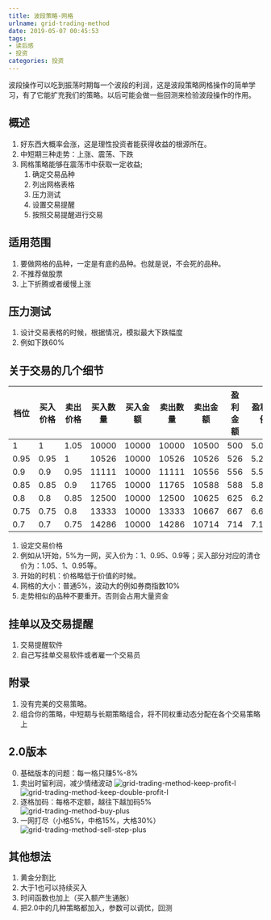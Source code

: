 ```yaml
---
title: 波段策略-网格
urlname: grid-trading-method 
date: 2019-05-07 00:45:53
tags: 
- 读后感
- 投资
categories: 投资
---
```

波段操作可以吃到振荡时期每一个波段的利润，这是波段策略网格操作的简单学习，有了它能扩充我们的策略。以后可能会做一些回测来检验波段操作的作用。

<!-- more -->
## 概述
1. 好东西大概率会涨，这是理性投资者能获得收益的根源所在。
2. 中短期三种走势：上涨、震荡、下跌
3. 网格策略能够在震荡市中获取一定收益;
    1. 确定交易品种
    2. 列出网格表格
    3. 压力测试
    4. 设置交易提醒
    5. 按照交易提醒进行交易

## 适用范围
1. 要做网格的品种，一定是有底的品种。也就是说，不会死的品种。
2. 不推荐做股票
3. 上下折腾或者缓慢上涨

## 压力测试
1. 设计交易表格的时候，根据情况，模拟最大下跌幅度
2. 例如下跌60%

## 关于交易的几个细节

| 档位 | 买入价格 | 卖出价格 | 买入数量 | 买入金额 | 卖出数量 | 卖出金额 | 盈利金额 | 盈利比例 |
| ----- | ------ | ------ | ------ | ------ | ------ | ------ | ------ | ------ |
|1	|1	|1.05	|10000 	|10000	|10000 	|10500 	|500 	|5.00%|
|0.95	|0.95	|1	|10526 	|10000	|10526 	|10526 	|526 	|5.26%|
|0.9	|0.9	|0.95	|11111 	|10000	|11111 	|10556 	|556 	|5.56%|
|0.85	|0.85	|0.9	|11765 	|10000	|11765 	|10588 	|588 	|5.88%|
|0.8	|0.8	|0.85	|12500 	|10000	|12500 	|10625 	|625 	|6.25%|
|0.75	|0.75	|0.8	|13333 	|10000	|13333 	|10667 	|667 	|6.67%|
|0.7	|0.7	|0.75	|14286 	|10000	|14286 	|10714 	|714 	|7.14%|
1. 设定交易价格
2. 例如从1开始，5%为一网，买入价为：1、0.95、0.9等；买入部分对应的清仓价为：1.05、1、0.95等。
3. 开始的时机：价格略低于价值的时候。
4. 网格的大小：普通5%，波动大的例如券商指数10%
5. 走势相似的品种不要重开。否则会占用大量资金

## 挂单以及交易提醒
1. 交易提醒软件
2. 自己写挂单交易软件或者雇一个交易员

## 附录
1. 没有完美的交易策略。
2. 组合你的策略，中短期与长期策略组合，将不同权重动态分配在各个交易策略上


## 2.0版本
0. 基础版本的问题：每一格只赚5%-8%
1. 卖出时留利润，减少情绪波动
![grid-trading-method-keep-profit-l](/images/grid-trading-method-keep-profit.png)
![grid-trading-method-keep-double-profit-l](/images/grid-trading-method-keep-double-profit.png)
2. 逐格加码：每格不定额，越往下越加码5%
![grid-trading-method-buy-plus](/images/grid-trading-method-buy-plus.png)
3. 一网打尽（小格5%，中格15%，大格30%）
![grid-trading-method-sell-step-plus](/images/grid-trading-method-sell-step-plus.png)

## 其他想法
1. 黄金分割比
2. 大于1也可以持续买入
3. 时间函数也加上（买入额产生通胀） 
4. 把2.0中的几种策略都加入，参数可以调优，回测
